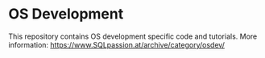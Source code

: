 # OS Development

This repository contains OS development specific code and tutorials.
More information: https://www.SQLpassion.at/archive/category/osdev/